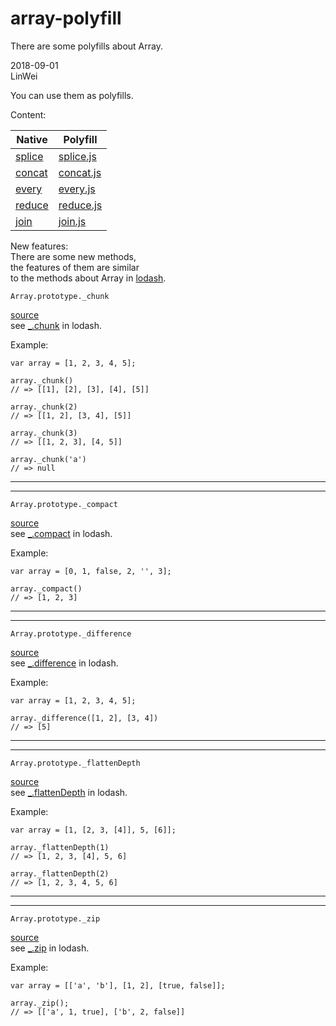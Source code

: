# array-polyfill
There are some polyfills about Array.  

2018-09-01  
LinWei  

You can use them as polyfills.  
  
Content: 

| Native | Polyfill |
|--------|----------|
|[splice](https://developer.mozilla.org/en-US/docs/Web/JavaScript/Reference/Global_Objects/Array/splice.)|[splice.js](https://github.com/asilinwei/array-polyfill/blob/master/src/splice.js)|
|[concat](https://developer.mozilla.org/en-US/docs/Web/JavaScript/Reference/Global_Objects/Array/concat)|[concat.js](https://github.com/asilinwei/array-polyfill/blob/master/src/concat.js)|
|[every](https://developer.mozilla.org/en-US/docs/Web/JavaScript/Reference/Global_Objects/Array/every)|[every.js](https://github.com/asilinwei/array-polyfill/blob/master/src/every.js)|
|[reduce](https://developer.mozilla.org/en-US/docs/Web/JavaScript/Reference/Global_Objects/Array/Reduce)|[reduce.js](https://github.com/asilinwei/array-polyfill/blob/master/src/reduce.js)|
|[join](https://developer.mozilla.org/en-US/docs/Web/JavaScript/Reference/Global_Objects/Array/join)|[join.js](https://github.com/asilinwei/array-polyfill/blob/master/src/join.js)|  
  
New features:  
There are some new methods,  
the features of them are similar  
to the methods about Array in 
[lodash](https://lodash.com/).  
   
```
Array.prototype._chunk
```    
[source](https://github.com/asilinwei/array-polyfill/blob/master/src/chunk.js)    
see [_.chunk](https://lodash.com/docs/4.17.10#chunk) in lodash.
    
Example:  
```
var array = [1, 2, 3, 4, 5];

array._chunk()
// => [[1], [2], [3], [4], [5]]

array._chunk(2)
// => [[1, 2], [3, 4], [5]]

array._chunk(3)
// => [[1, 2, 3], [4, 5]]

array._chunk('a')
// => null
```                                                              
---------------------------------
---------------------------------             
```
Array.prototype._compact
```     
[source](https://github.com/asilinwei/array-polyfill/blob/master/src/compact.js)     
see [_.compact](https://lodash.com/docs/4.17.10#compact) in lodash.
       
Example:
```
var array = [0, 1, false, 2, '', 3];

array._compact()
// => [1, 2, 3]
```       
------------------------------
------------------------------
```
Array.prototype._difference
```       
[source](https://github.com/asilinwei/array-polyfill/blob/master/src/difference.js)          
see [_.difference](https://lodash.com/docs/4.17.10#difference) in lodash.      
       
Example:            
```
var array = [1, 2, 3, 4, 5];

array._difference([1, 2], [3, 4])
// => [5]
```      
-----------------------------
-----------------------------
```
Array.prototype._flattenDepth
```   
[source](https://github.com/asilinwei/array-polyfill/blob/master/src/flattenDepth.js)       
see [_.flattenDepth](https://lodash.com/docs/4.17.10#flattenDepth) in lodash.    
         
Example:
```
var array = [1, [2, 3, [4]], 5, [6]];

array._flattenDepth(1)
// => [1, 2, 3, [4], 5, 6]

array._flattenDepth(2)
// => [1, 2, 3, 4, 5, 6]
```   
--------------------------------
--------------------------------
```
Array.prototype._zip
```   
[source](https://github.com/asilinwei/array-polyfill/blob/master/src/zip.js)     
see [_.zip](https://lodash.com/docs/4.17.10#zip) in lodash.   
       
Example:   
```
var array = [['a', 'b'], [1, 2], [true, false]];

array._zip();
// => [['a', 1, true], ['b', 2, false]]
```             